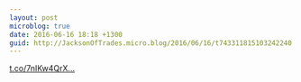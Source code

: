 ```yaml
---
layout: post
microblog: true
date: 2016-06-16 18:18 +1300
guid: http://JacksonOfTrades.micro.blog/2016/06/16/t743311815103242240.html
---
```

[t.co/7nIKw4QrX...](https://t.co/7nIKw4QrXB)
